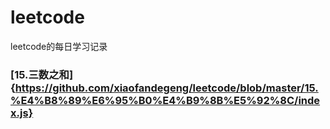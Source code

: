 # leetcode
leetcode的每日学习记录

### [15.三数之和]{https://github.com/xiaofandegeng/leetcode/blob/master/15.%E4%B8%89%E6%95%B0%E4%B9%8B%E5%92%8C/index.js}

